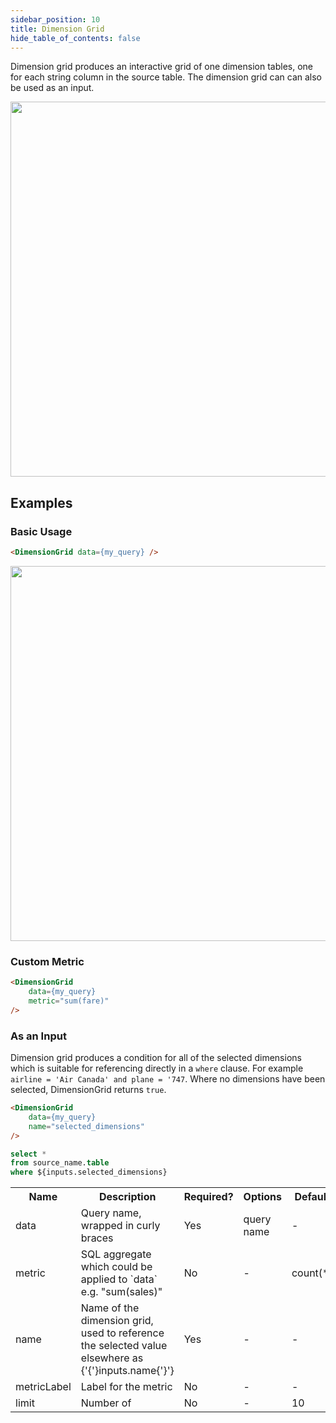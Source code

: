 ```yaml
---
sidebar_position: 10
title: Dimension Grid
hide_table_of_contents: false
---
```


Dimension grid produces an interactive grid of one dimension tables, one for each string column in the source table. The dimension grid can can also be used as an input. 

<img src="/img/dimension-grid.gif" width='600px'/> 

## Examples

### Basic Usage 


```html
<DimensionGrid data={my_query} />
```

<img src="/img/dimension-grid.png" width='600px'/> 



### Custom Metric 

```html
<DimensionGrid 
    data={my_query} 
    metric="sum(fare)"
/>
```

### As an Input 

Dimension grid produces a condition for all of the selected dimensions which is suitable for referencing directly in a `where` clause. For example `airline = 'Air Canada' and plane = '747`. Where no dimensions have been selected, DimensionGrid returns `true`. 

```html
<DimensionGrid 
    data={my_query} 
    name="selected_dimensions"
/>
```

```sql filtered_query
select *
from source_name.table
where ${inputs.selected_dimensions}
```


<table>						 
    <tr>	
        <th class='tleft'>Name</th>	
        <th class='tleft'>Description</th>	
        <th>Required?</th>	
        <th>Options</th>	
        <th>Default</th>	
    </tr>
    <tr>	
        <td>data</td>	
        <td>Query name, wrapped in curly braces</td>	
        <td class='tcenter'>Yes</td>	
        <td class='tcenter'>query name</td>	
        <td class='tcenter'>-</td>	
    </tr>
    <tr>	
        <td>metric</td>	
        <td>SQL aggregate which could be applied to `data` e.g. "sum(sales)"</td>
        <td class='tcenter'>No</td>
        <td class='tcenter'>-</td>
        <td class='tcenter'>count(*)</td>
    </tr>
    <tr>	
        <td>name</td>	
        <td>Name of the dimension grid, used to reference the selected value elsewhere as {'{'}inputs.name{'}'}</td>	
        <td class='tcenter'>Yes</td>	
        <td class='tcenter'>-</td>	
        <td class='tcenter'>-</td>
    </tr>
    <tr>	
        <td>metricLabel</td>	
        <td>Label for the metric</td>
        <td class='tcenter'>No</td>
        <td class='tcenter'>-</td>
        <td class='tcenter'>-</td>
    </tr>
        <tr>	
        <td>limit</td>	
        <td>Number of </td>
        <td class='tcenter'>No</td>
        <td class='tcenter'>-</td>
        <td class='tcenter'>10</td>
    </tr>
</table>


